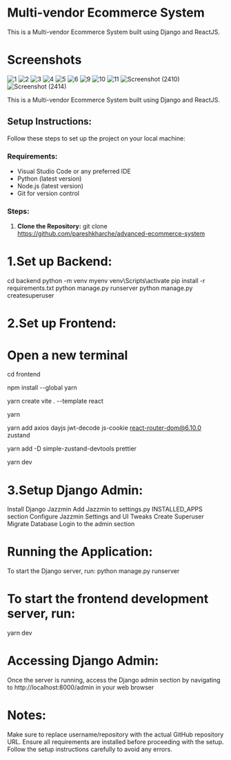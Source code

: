 # Multi-vendor Ecommerce System
This is a Multi-vendor Ecommerce System built using Django and ReactJS.

# Screenshots

![1](https://github.com/pareshkharche/advanced-ecommerce-system/assets/80632983/f1041328-7024-427d-a759-9f5107321531)
![2](https://github.com/pareshkharche/advanced-ecommerce-system/assets/80632983/424ce065-5604-40ea-b160-e394be4171ca)
![3](https://github.com/pareshkharche/advanced-ecommerce-system/assets/80632983/a99f45ce-c638-41e1-acd1-75d8a74edfd5)
![4](https://github.com/pareshkharche/advanced-ecommerce-system/assets/80632983/2f5e04e4-7942-4876-8237-2ad67adbfb87)
![5](https://github.com/pareshkharche/advanced-ecommerce-system/assets/80632983/992c9954-9d05-43d5-b1d7-3f7e0f56b477)
![6](https://github.com/pareshkharche/advanced-ecommerce-system/assets/80632983/7e59d06e-b42e-49e7-92fd-093330ea7f5c)
![9](https://github.com/pareshkharche/advanced-ecommerce-system/assets/80632983/92d91ba1-f5ff-44c7-8ac7-333b696a557f)
![10](https://github.com/pareshkharche/advanced-ecommerce-system/assets/80632983/2db0160d-917a-4298-b822-fac55064d0fa)
![11](https://github.com/pareshkharche/advanced-ecommerce-system/assets/80632983/dee6aada-4bd4-4485-a514-3b5b53577545)
![Screenshot (2410)](https://github.com/pareshkharche/advanced-ecommerce-system/assets/80632983/c950baf2-4aac-4c54-9bb8-049047b7e252)
![Screenshot (2414)](https://github.com/pareshkharche/advanced-ecommerce-system/assets/80632983/d3332f49-2c6f-4dcc-a1d7-3d6fa7b6f790)

This is a Multi-vendor Ecommerce System built using Django and ReactJS.

## Setup Instructions:

Follow these steps to set up the project on your local machine:

### Requirements:
- Visual Studio Code or any preferred IDE
- Python (latest version)
- Node.js (latest version)
- Git for version control

### Steps:

1. **Clone the Repository:**
   git clone https://github.com/pareshkharche/advanced-ecommerce-system

# 1.Set up Backend:

cd backend
python -m venv myenv
venv\Scripts\activate
pip install -r requirements.txt
python manage.py runserver
python manage.py createsuperuser

# 2.Set up Frontend:

# Open a new terminal
cd frontend

npm install --global yarn

yarn create vite . --template react

yarn

yarn add axios dayjs jwt-decode js-cookie react-router-dom@6.10.0 zustand

yarn add -D simple-zustand-devtools prettier

yarn dev

# 3.Setup Django Admin:

Install Django Jazzmin
Add Jazzmin to settings.py INSTALLED_APPS section
Configure Jazzmin Settings and UI Tweaks
Create Superuser
Migrate Database
Login to the admin section


# Running the Application:
To start the Django server, run:
python manage.py runserver

# To start the frontend development server, run:
yarn dev

# Accessing Django Admin:
Once the server is running, access the Django admin section by navigating to http://localhost:8000/admin in your web browser

# Notes:
Make sure to replace username/repository with the actual GitHub repository URL.
Ensure all requirements are installed before proceeding with the setup.
Follow the setup instructions carefully to avoid any errors.
